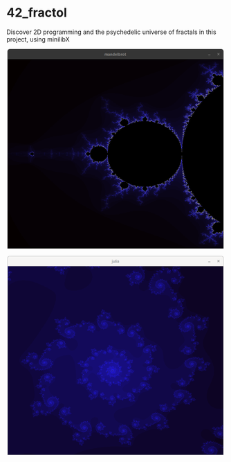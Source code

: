 # 42_fractol
Discover 2D programming and the psychedelic universe of fractals in this project, using minilibX

<p align="center">
  <img src="https://github.com/lh-lena/42_fractol/blob/main/image/mandelbrot-mono-color-blue-part.png" alt="Fract-ol mono-colored Mandelbrot by ohladkov" width="500">
</p>

<p align="center">
  <img src="https://github.com/lh-lena/42_fractol/blob/main/image/julia-mono-color-blue-part.png" alt="Fract-ol mono-colored Julia by ohladkov" width="500">
</p>


